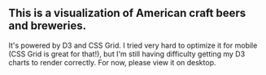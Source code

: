## This is a visualization of American craft beers and breweries.
It's powered by D3 and CSS Grid. I tried very hard to optimize it for mobile (CSS Grid is great for that!), but I'm still having difficulty getting my D3 charts to render correctly. For now, please view it on desktop.
